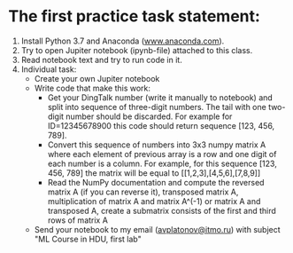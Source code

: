 # The first practice task statement:

1. Install Python 3.7 and Anaconda (www.anaconda.com).
2. Try to open Jupiter notebook (ipynb-file) attached to this class.
3. Read notebook text and try to run code in it.
4. Individual task: 
	- Create your own Jupiter notebook
	- Write code that make this work:
		- Get your DingTalk number (write it manually to notebook) and split into sequence of three-digit numbers. The tail with one two-digit number should be discarded. For example for ID=12345678900 this code should return sequence [123, 456, 789].  
		- Convert this sequence of numbers into 3x3 numpy matrix A where each element of previous array is a row and one digit of each number is a column. For example, for this sequence [123, 456, 789] the matrix will be equal to [[1,2,3],[4,5,6],[7,8,9]]
		- Read the NumPy documentation and compute the reversed matrix A (if you can reverse it), transposed matrix A, multiplication of matrix A and matrix A^(-1) or matrix A and transposed A, create a submatrix consists of the first and third rows of matrix A
	- Send your notebook to my email (avplatonov@itmo.ru) with subject "ML Course in HDU, first lab"
